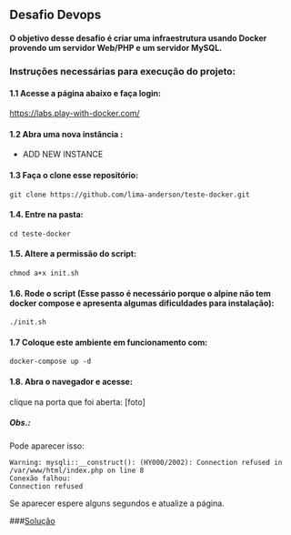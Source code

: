 ## Desafio Devops 

#### O objetivo desse desafio é criar uma infraestrutura usando Docker provendo um servidor Web/PHP e um servidor MySQL.

### Instruções necessárias para execução do projeto:

#### 1.1 Acesse a página abaixo e faça login:

https://labs.play-with-docker.com/

#### 1.2 Abra uma nova instância :

+ ADD NEW INSTANCE

#### 1.3 Faça o clone esse repositório:
```
git clone https://github.com/lima-anderson/teste-docker.git
```
#### 1.4. Entre na pasta:
```
cd teste-docker
```
#### 1.5. Altere a permissão do script:
```
chmod a+x init.sh
```
#### 1.6. Rode o script (Esse passo é necessário porque o alpine não tem docker compose e apresenta algumas dificuldades para instalação):
```
./init.sh
```
#### 1.7 Coloque este ambiente em funcionamento com:
```
docker-compose up -d
```
#### 1.8. Abra o navegador e acesse:

clique na porta que foi aberta: [foto]

##### Obs.:
Pode aparecer isso:
```
Warning: mysqli::__construct(): (HY000/2002): Connection refused in /var/www/html/index.php on line 8
Conexão falhou:
Connection refused
```
Se aparecer espere alguns segundos e atualize a página.


###[Solução](https://www.google.com/)
